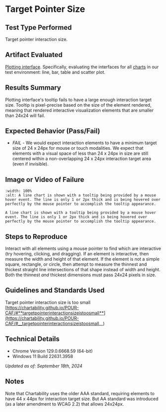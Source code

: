 # Target Pointer Size

## Test Type Performed

Target pointer interaction size.

## Artifact Evaluated

[Plotting interface](https://docs.bokeh.org/en/latest/docs/user_guide/basic.html#ug-basic). Specifically, evaluating the interfaces for all [charts](https://quansight-labs.github.io/bokeh-a11y-audit/#_ts1723552414769) in our test environment: line, bar, table and scatter plot.

## Results Summary

Plotting interface's tooltip fails to have a large enough interaction target size. Tooltip is pixel-precise based on the size of the element rendered, meaning that rendered interactive visualization elements that are smaller than 24x24 will fail.

## Expected Behavior (Pass/Fail)

- _FAIL_ - We would expect interaction elements to have a minimum target size of 24 x 24px for mouse or touch modalities. We expect that elements with a visual space of less than 24 x 24px in size are still centered within a non-overlapping 24 x 24px interaction target area (even if invisible).

## Image or Video of Failure

```{figure} ./assets/plotting-interface_target-pointer-size.png
:width: 100%
:alt: A line chart is shown with a tooltip being provided by a mouse hover event. The line is only 1 or 2px thick and is being hovered over perfectly by the mouse pointer to accomplish the tooltip appearance.

A line chart is shown with a tooltip being provided by a mouse hover event. The line is only 1 or 2px thick and is being hovered over perfectly by the mouse pointer to accomplish the tooltip appearance.
```

## Steps to Reproduce

Interact with all elements using a mouse pointer to find which are interactive (try hovering, clicking, and dragging). If an element is interactive, then measure the width and height of that element. If the element is not a simple square, rectangle, or circle, then attempt to measure the thinnest and thickest straight line intersections of that shape instead of width and height. Both the thinnest _and_ thickest dimensions must pass 24x24 pixels in size.

## Guidelines and Standards Used

Target pointer interaction size is too small [https://chartability.github.io/POUR-CAF/#**targetpointerinteractionsizeistoosmall**](https://chartability.github.io/POUR-CAF/#__targetpointerinteractionsizeistoosmall__)

<!-- ## Related Evidence
N/A

## Known or Documented Issues
(If there is already a github issue created for this test or a related test, it will be listed here.) -->

## Technical Details

- Chrome Version 129.0.6668.59 (64-bit)
- Windows 11 Build 22631.3958

_Updated as of: September 18th, 2024_

## Notes

Note that Chartability uses the older AAA standard, requiring elements to have 44 x 44px for interaction target size. But AA standard was introduced (as a later amendment to WCAG 2.2) that allows 24x24px.

<!--
A seasoned SR (screen reader) user could have the knowledge to navigate and explore webpages and graphs with more nuance, whether through manual mode switching, certain key shortcuts, etc. These tests are done by a sighted user with the SR’s default options and performed as if a new or beginner user is interacting with these elements. We would expect that all users could be able to navigate smoothly, regardless of experience levels. -->
